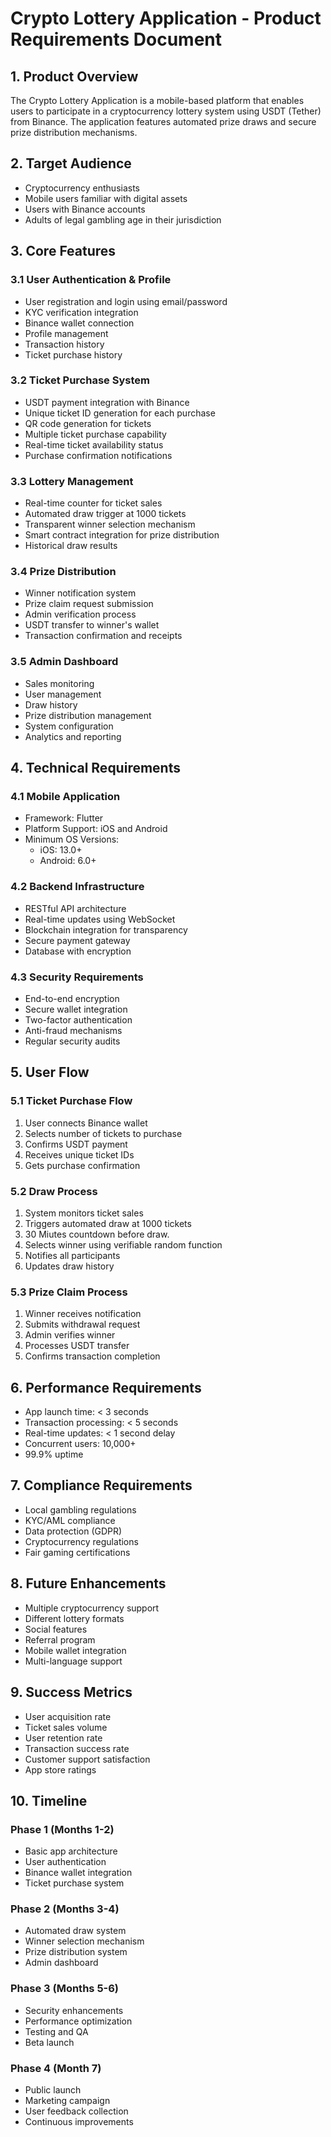 # Crypto Lottery Application - Product Requirements Document

## 1. Product Overview
The Crypto Lottery Application is a mobile-based platform that enables users to participate in a cryptocurrency lottery system using USDT (Tether) from Binance. The application features automated prize draws and secure prize distribution mechanisms.

## 2. Target Audience
- Cryptocurrency enthusiasts
- Mobile users familiar with digital assets
- Users with Binance accounts
- Adults of legal gambling age in their jurisdiction

## 3. Core Features

### 3.1 User Authentication & Profile
- User registration and login using email/password
- KYC verification integration
- Binance wallet connection
- Profile management
- Transaction history
- Ticket purchase history

### 3.2 Ticket Purchase System
- USDT payment integration with Binance
- Unique ticket ID generation for each purchase
- QR code generation for tickets
- Multiple ticket purchase capability
- Real-time ticket availability status
- Purchase confirmation notifications

### 3.3 Lottery Management
- Real-time counter for ticket sales
- Automated draw trigger at 1000 tickets
- Transparent winner selection mechanism
- Smart contract integration for prize distribution
- Historical draw results

### 3.4 Prize Distribution
- Winner notification system
- Prize claim request submission
- Admin verification process
- USDT transfer to winner's wallet
- Transaction confirmation and receipts

### 3.5 Admin Dashboard
- Sales monitoring
- User management
- Draw history
- Prize distribution management
- System configuration
- Analytics and reporting

## 4. Technical Requirements

### 4.1 Mobile Application
- Framework: Flutter
- Platform Support: iOS and Android
- Minimum OS Versions:
  - iOS: 13.0+
  - Android: 6.0+

### 4.2 Backend Infrastructure
- RESTful API architecture
- Real-time updates using WebSocket
- Blockchain integration for transparency
- Secure payment gateway
- Database with encryption

### 4.3 Security Requirements
- End-to-end encryption
- Secure wallet integration
- Two-factor authentication
- Anti-fraud mechanisms
- Regular security audits

## 5. User Flow

### 5.1 Ticket Purchase Flow
1. User connects Binance wallet
2. Selects number of tickets to purchase
3. Confirms USDT payment
4. Receives unique ticket IDs
5. Gets purchase confirmation

### 5.2 Draw Process
1. System monitors ticket sales
2. Triggers automated draw at 1000 tickets
3. 30 Miutes countdown before draw.
4. Selects winner using verifiable random function
5. Notifies all participants
6. Updates draw history

### 5.3 Prize Claim Process
1. Winner receives notification
2. Submits withdrawal request
3. Admin verifies winner
4. Processes USDT transfer
5. Confirms transaction completion

## 6. Performance Requirements
- App launch time: < 3 seconds
- Transaction processing: < 5 seconds
- Real-time updates: < 1 second delay
- Concurrent users: 10,000+
- 99.9% uptime

## 7. Compliance Requirements
- Local gambling regulations
- KYC/AML compliance
- Data protection (GDPR)
- Cryptocurrency regulations
- Fair gaming certifications

## 8. Future Enhancements
- Multiple cryptocurrency support
- Different lottery formats
- Social features
- Referral program
- Mobile wallet integration
- Multi-language support

## 9. Success Metrics
- User acquisition rate
- Ticket sales volume
- User retention rate
- Transaction success rate
- Customer support satisfaction
- App store ratings

## 10. Timeline
### Phase 1 (Months 1-2)
- Basic app architecture
- User authentication
- Binance wallet integration
- Ticket purchase system

### Phase 2 (Months 3-4)
- Automated draw system
- Winner selection mechanism
- Prize distribution system
- Admin dashboard

### Phase 3 (Months 5-6)
- Security enhancements
- Performance optimization
- Testing and QA
- Beta launch

### Phase 4 (Month 7)
- Public launch
- Marketing campaign
- User feedback collection
- Continuous improvements